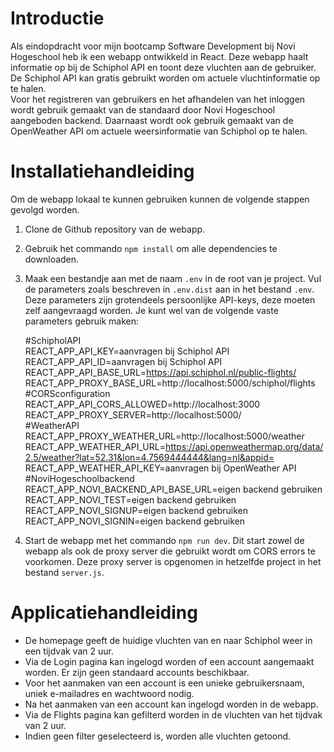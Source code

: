 # Introductie

Als eindopdracht voor mijn bootcamp Software Development bij Novi Hogeschool heb ik een webapp ontwikkeld in React. Deze
webapp haalt informatie op bij de Schiphol API en toont deze vluchten aan de gebruiker. De Schiphol API kan gratis
gebruikt worden om actuele vluchtinformatie op te halen.\
Voor het registreren van gebruikers en het afhandelen van het inloggen wordt gebruik gemaakt van de standaard door Novi
Hogeschool aangeboden backend. Daarnaast wordt ook gebruik gemaakt van de OpenWeather API om actuele weersinformatie van
Schiphol op te halen.

# Installatiehandleiding

Om de webapp lokaal te kunnen gebruiken kunnen de volgende stappen gevolgd worden.

1. Clone de Github repository van de webapp.
2. Gebruik het commando `npm install` om alle dependencies te downloaden.
3. Maak een bestandje aan met de naam `.env` in de root van je project. Vul de parameters zoals beschreven
   in `.env.dist` aan in het bestand `.env`. Deze parameters zijn grotendeels persoonlijke API-keys, deze moeten zelf
   aangevraagd worden. Je kunt wel van de volgende vaste parameters gebruik maken:
 

      #SchipholAPI\
         REACT_APP_API_KEY=aanvragen bij Schiphol API\
         REACT_APP_API_ID=aanvragen bij Schiphol API\
         REACT_APP_API_BASE_URL=https://api.schiphol.nl/public-flights/ \
         REACT_APP_PROXY_BASE_URL=http://localhost:5000/schiphol/flights \
      #CORSconfiguration\
         REACT_APP_API_CORS_ALLOWED=http://localhost:3000\
         REACT_APP_PROXY_SERVER=http://localhost:5000/ \
      #WeatherAPI\
         REACT_APP_PROXY_WEATHER_URL=http://localhost:5000/weather \
         REACT_APP_WEATHER_API_URL=https://api.openweathermap.org/data/2.5/weather?lat=52.31&lon=4.7569444444&lang=nl&appid= \
         REACT_APP_WEATHER_API_KEY=aanvragen bij OpenWeather API \
      #NoviHogeschoolbackend\
         REACT_APP_NOVI_BACKEND_API_BASE_URL=eigen backend gebruiken \
         REACT_APP_NOVI_TEST=eigen backend gebruiken \
         REACT_APP_NOVI_SIGNUP=eigen backend gebruiken\
         REACT_APP_NOVI_SIGNIN=eigen backend gebruiken
4. Start de webapp met het commando `npm run dev`. Dit start zowel de webapp als ook de proxy server die gebruikt wordt
   om CORS errors te voorkomen. Deze proxy server is opgenomen in hetzelfde project in het bestand `server.js`.

# Applicatiehandleiding
* De homepage geeft de huidige vluchten van en naar Schiphol weer in een tijdvak van 2 uur.
* Via de Login pagina kan ingelogd worden of een account aangemaakt worden. Er zijn geen standaard accounts beschikbaar.
* Voor het aanmaken van een account is een unieke gebruikersnaam, uniek e-mailadres en wachtwoord nodig. 
* Na het aanmaken van een account kan ingelogd worden in de webapp.
* Via de Flights pagina kan gefilterd worden in de vluchten van het tijdvak van 2 uur.
* Indien geen filter geselecteerd is, worden alle vluchten getoond.
